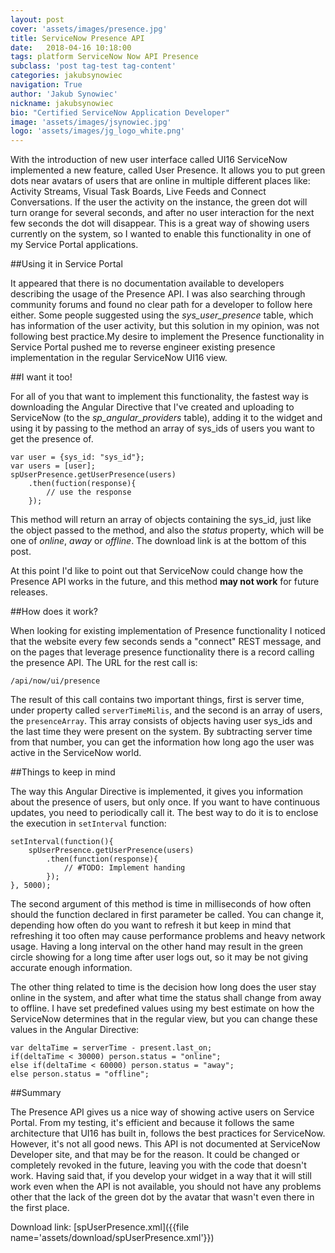 ```yaml
---
layout: post
cover: 'assets/images/presence.jpg'
title: ServiceNow Presence API
date:   2018-04-16 10:18:00
tags: platform ServiceNow Now API Presence
subclass: 'post tag-test tag-content'
categories: jakubsynowiec
navigation: True
author: 'Jakub Synowiec'
nickname: jakubsynowiec
bio: "Certified ServiceNow Application Developer"
image: 'assets/images/jsynowiec.jpg'
logo: 'assets/images/jg_logo_white.png'
---
```


With the introduction of new user interface called UI16 ServiceNow implemented a new feature, called User Presence. It allows you to put green dots near avatars of users that are online in multiple different places like: Activity Streams, Visual Task Boards, Live Feeds and Connect Conversations. If the user the activity on the instance, the green dot will turn orange for several seconds, and after no user interaction for the next few seconds the dot will disappear. This is a great way of showing users currently on the system, so I wanted to enable this functionality in one of my Service Portal applications.

##Using it in Service Portal

It appeared that there is no documentation available to developers describing the usage of the Presence API. I was also searching through community forums and found no clear path for a developer to follow here either. Some people suggested using the *sys_user_presence* table, which has information of the user activity, but this solution in my opinion, was not following best practice.My desire to implement the Presence functionality in Service Portal pushed me to reverse engineer existing presence implementation in the regular ServiceNow UI16 view.

##I want it too!

For all of you that want to implement this functionality, the fastest way is downloading the Angular Directive that I've created and uploading to ServiceNow (to the *sp_angular_providers* table), adding it to the widget and using it by passing to the method an array of sys_ids of users you want to get the presence of.

```
var user = {sys_id: "sys_id"};
var users = [user];
spUserPresence.getUserPresence(users)
    .then(fuction(response){
        // use the response
    });
```
This method will return an array of objects containing the sys_id, just like the object passed to the method, and also the *status* property, which will be one of *online*, *away* or *offline*. The download link is at the bottom of this post.

At this point I'd like to point out that ServiceNow could change how the Presence API works in the future, and this method **may not work** for future releases.

##How does it work?

When looking for existing implementation of Presence functionality I noticed that the website every few seconds sends a "connect" REST message, and on the pages that leverage presence functionality there is a record calling the presence API. The URL for the rest call is:

```
/api/now/ui/presence
```
The result of this call contains two important things, first is server time, under property called `serverTimeMilis`, and the second is an array of users, the `presenceArray`. This array consists of objects having user sys_ids and the last time they were present on the system. By subtracting server time from that number, you can get the information how long ago the user was active in the ServiceNow world.

##Things to keep in mind

The way this Angular Directive is implemented, it gives you information about the presence of users, but only once. If you want to have continuous updates, you need to periodically call it. The best way to do it is to enclose the execution in `setInterval` function:
```
setInterval(function(){
    spUserPresence.getUserPresence(users)
        .then(function(response){
            // #TODO: Implement handing
        });
}, 5000);
```

The second argument of this method is time in milliseconds of how often should the function declared in first parameter be called. You can change it, depending how often do you want to refresh it but keep in mind that refreshing it too often may cause performance problems and heavy network usage. Having a long interval on the other hand may result in the green circle showing for a long time after user logs out, so it may be not giving accurate enough information.

The other thing related to time is the decision how long does the user stay online in the system, and after what time the status shall change from away to offline. I have set predefined values using my best estimate on how the ServiceNow determines that in the regular view, but you can change these values in the Angular Directive:

```
var deltaTime = serverTime - present.last_on;
if(deltaTime < 30000) person.status = "online";
else if(deltaTime < 60000) person.status = "away";
else person.status = "offline";
```

##Summary

The Presence API gives us a nice way of showing active users on Service Portal. From my testing, it's efficient and because it follows the same architecture that UI16 has built in, follows the best practices for ServiceNow. However, it's not all good news. This API is not documented at ServiceNow Developer site, and that may be for the reason. It could be changed or completely revoked in the future, leaving you with the code that doesn't work. Having said that, if you develop your widget in a way that it will still work even when the API is not available, you should not have any problems other that the lack of the green dot by the avatar that wasn't even there in the first place.


Download link:
[spUserPresence.xml]({{file name='assets/download/spUserPresence.xml'}})
